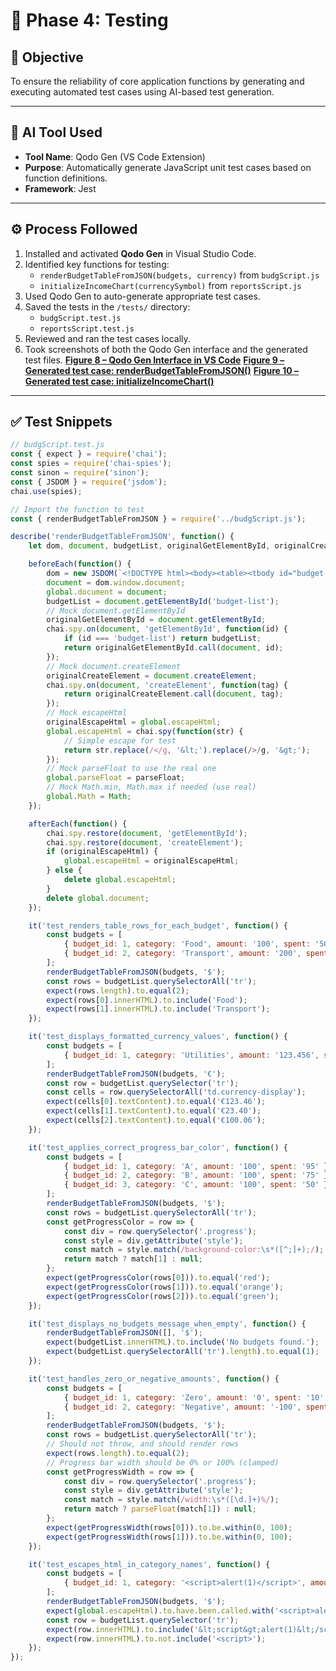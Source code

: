 # 🧪 Phase 4: Testing

## 🎯 Objective

To ensure the reliability of core application functions by generating and executing automated test cases using AI-based test generation.

---

## 🧠 AI Tool Used

- **Tool Name**: Qodo Gen (VS Code Extension)
- **Purpose**: Automatically generate JavaScript unit test cases based on function definitions.
- **Framework**: Jest

---

## ⚙️ Process Followed

1. Installed and activated **Qodo Gen** in Visual Studio Code.
2. Identified key functions for testing:
   - `renderBudgetTableFromJSON(budgets, currency)` from `budgScript.js`
   - `initializeIncomeChart(currencySymbol)` from `reportsScript.js`
3. Used Qodo Gen to auto-generate appropriate test cases.
4. Saved the tests in the `/tests/` directory:
   - `budgScript.test.js`
   - `reportsScript.test.js`
5. Reviewed and ran the test cases locally.
6. Took screenshots of both the Qodo Gen interface and the generated test files.
**[Figure 8 – Qodo Gen Interface in VS Code](../docs/screenshots/Figure-8-Qodo-Gen-Interface-in-VS-Code.png)**
**[Figure 9 – Generated test case: renderBudgetTableFromJSON()](../docs/screenshots/Figure-9-Generated-test-cases.png)**
**[Figure 10 – Generated test case: initializeIncomeChart()](../docs/screenshots/Figure-10-Generated-test-cases.png)**
---

## ✅ Test Snippets

```js
// budgScript.test.js
const { expect } = require('chai');
const spies = require('chai-spies');
const sinon = require('sinon');
const { JSDOM } = require('jsdom');
chai.use(spies);

// Import the function to test
const { renderBudgetTableFromJSON } = require('../budgScript.js');

describe('renderBudgetTableFromJSON', function() {
    let dom, document, budgetList, originalGetElementById, originalCreateElement, originalEscapeHtml;

    beforeEach(function() {
        dom = new JSDOM(`<!DOCTYPE html><body><table><tbody id="budget-list"></tbody></table></body>`);
        document = dom.window.document;
        global.document = document;
        budgetList = document.getElementById('budget-list');
        // Mock document.getElementById
        originalGetElementById = document.getElementById;
        chai.spy.on(document, 'getElementById', function(id) {
            if (id === 'budget-list') return budgetList;
            return originalGetElementById.call(document, id);
        });
        // Mock document.createElement
        originalCreateElement = document.createElement;
        chai.spy.on(document, 'createElement', function(tag) {
            return originalCreateElement.call(document, tag);
        });
        // Mock escapeHtml
        originalEscapeHtml = global.escapeHtml;
        global.escapeHtml = chai.spy(function(str) {
            // Simple escape for test
            return str.replace(/</g, '&lt;').replace(/>/g, '&gt;');
        });
        // Mock parseFloat to use the real one
        global.parseFloat = parseFloat;
        // Mock Math.min, Math.max if needed (use real)
        global.Math = Math;
    });

    afterEach(function() {
        chai.spy.restore(document, 'getElementById');
        chai.spy.restore(document, 'createElement');
        if (originalEscapeHtml) {
            global.escapeHtml = originalEscapeHtml;
        } else {
            delete global.escapeHtml;
        }
        delete global.document;
    });

    it('test_renders_table_rows_for_each_budget', function() {
        const budgets = [
            { budget_id: 1, category: 'Food', amount: '100', spent: '50' },
            { budget_id: 2, category: 'Transport', amount: '200', spent: '100' }
        ];
        renderBudgetTableFromJSON(budgets, '$');
        const rows = budgetList.querySelectorAll('tr');
        expect(rows.length).to.equal(2);
        expect(rows[0].innerHTML).to.include('Food');
        expect(rows[1].innerHTML).to.include('Transport');
    });

    it('test_displays_formatted_currency_values', function() {
        const budgets = [
            { budget_id: 1, category: 'Utilities', amount: '123.456', spent: '23.4' }
        ];
        renderBudgetTableFromJSON(budgets, '€');
        const row = budgetList.querySelector('tr');
        const cells = row.querySelectorAll('td.currency-display');
        expect(cells[0].textContent).to.equal('€123.46');
        expect(cells[1].textContent).to.equal('€23.40');
        expect(cells[2].textContent).to.equal('€100.06');
    });

    it('test_applies_correct_progress_bar_color', function() {
        const budgets = [
            { budget_id: 1, category: 'A', amount: '100', spent: '95' },   // 95% -> red
            { budget_id: 2, category: 'B', amount: '100', spent: '75' },   // 75% -> orange
            { budget_id: 3, category: 'C', amount: '100', spent: '50' }    // 50% -> green
        ];
        renderBudgetTableFromJSON(budgets, '$');
        const rows = budgetList.querySelectorAll('tr');
        const getProgressColor = row => {
            const div = row.querySelector('.progress');
            const style = div.getAttribute('style');
            const match = style.match(/background-color:\s*([^;]+);/);
            return match ? match[1] : null;
        };
        expect(getProgressColor(rows[0])).to.equal('red');
        expect(getProgressColor(rows[1])).to.equal('orange');
        expect(getProgressColor(rows[2])).to.equal('green');
    });

    it('test_displays_no_budgets_message_when_empty', function() {
        renderBudgetTableFromJSON([], '$');
        expect(budgetList.innerHTML).to.include('No budgets found.');
        expect(budgetList.querySelectorAll('tr').length).to.equal(1);
    });

    it('test_handles_zero_or_negative_amounts', function() {
        const budgets = [
            { budget_id: 1, category: 'Zero', amount: '0', spent: '10' },
            { budget_id: 2, category: 'Negative', amount: '-100', spent: '50' }
        ];
        renderBudgetTableFromJSON(budgets, '$');
        const rows = budgetList.querySelectorAll('tr');
        // Should not throw, and should render rows
        expect(rows.length).to.equal(2);
        // Progress bar width should be 0% or 100% (clamped)
        const getProgressWidth = row => {
            const div = row.querySelector('.progress');
            const style = div.getAttribute('style');
            const match = style.match(/width:\s*([\d.]+)%/);
            return match ? parseFloat(match[1]) : null;
        };
        expect(getProgressWidth(rows[0])).to.be.within(0, 100);
        expect(getProgressWidth(rows[1])).to.be.within(0, 100);
    });

    it('test_escapes_html_in_category_names', function() {
        const budgets = [
            { budget_id: 1, category: '<script>alert(1)</script>', amount: '100', spent: '10' }
        ];
        renderBudgetTableFromJSON(budgets, '$');
        expect(global.escapeHtml).to.have.been.called.with('<script>alert(1)</script>');
        const row = budgetList.querySelector('tr');
        expect(row.innerHTML).to.include('&lt;script&gt;alert(1)&lt;/script&gt;');
        expect(row.innerHTML).to.not.include('<script>');
    });
});
